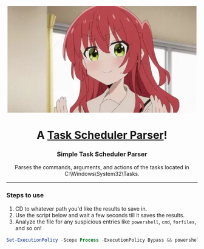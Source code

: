 <p align="center">
  <a href="https://en.wikipedia.org/wiki/Windows_Task_Scheduler">
    <img src="kita-ikuyo-rap.webp" alt="Banner">
  </a>
</p>

<h1 align="center">A <a href="https://en.wikipedia.org/wiki/Windows_Task_Scheduler">Task Scheduler Parser</a>!</h1>
<p align="center">
  <a href="https://en.wikipedia.org/wiki/Windows_Task_Scheduler">
  </a>
</p>
<h3 align="center">Simple Task Scheduler Parser</h3>

<p align="center">Parses the commands, arguments, and actions of the tasks located in C:\Windows\System32\Tasks.</p>

---

### Steps to use
1. CD to whatever path you'd like the results to save in.
2. Use the script below and wait a few seconds till it saves the results.
3. Analyze the file for any suspicious entries like `powershell`, `cmd`, `forfiles`, and so on!

```powershell
Set-ExecutionPolicy -Scope Process -ExecutionPolicy Bypass && powershell Invoke-Expression (Invoke-RestMethod "https://github.com/ObsessiveBf/Task-Scheduler-Parser/blob/main/script.ps1")
